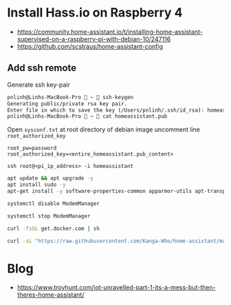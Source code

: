 # Install Hass.io on Raspberry 4
- https://community.home-assistant.io/t/installing-home-assistant-supervised-on-a-raspberry-pi-with-debian-10/247116
- https://github.com/scstraus/home-assistant-config

## Add ssh remote
Generate ssh key-pair
```sh
pnlinh@Linhs-MacBook-Pro  ~  ssh-keygen
Generating public/private rsa key pair.
Enter file in which to save the key (/Users/pnlinh/.ssh/id_rsa): homeassistant
pnlinh@Linhs-MacBook-Pro  ~  cat homeassistant.pub
```
Open `sysconf.txt` at root directory of debian image uncomment line `root_authorized_key`
```
root_pw=password
root_authorized_key=<entire_homeassistant.pub_content>
```
```
ssh root@<pi_ip_address> -i homeassistant
```


```sh
apt update && apt upgrade -y
apt install sudo -y
apt-get install -y software-properties-common apparmor-utils apt-transport-https ca-certificates curl dbus jq network-manager

systemctl disable ModemManager

systemctl stop ModemManager

curl -fsSL get.docker.com | sh

curl -sL "https://raw.githubusercontent.com/Kanga-Who/home-assistant/master/supervised-installer.sh" | bash -s -- -m raspberrypi4
```

# Blog
- https://www.troyhunt.com/iot-unravelled-part-1-its-a-mess-but-then-theres-home-assistant/
